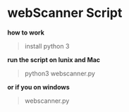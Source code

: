 # webScanner Script 

**how to work**

>install python 3 

**run the script on lunix and Mac**

>python3 webscanner.py

**or if you on windows**

>webscanner.py
